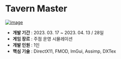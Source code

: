 # Tavern Master
[![image](https://github.com/user-attachments/assets/ef87e474-ca82-4186-9421-1f2ededab164)](https://youtu.be/vMxOww6r8Fg?si=9fadFGcezjWTjN3U)
* **개발 기간** : 2023. 03. 17 ~ 2023. 04. 13 / 28일
* **게임 장르** : 주점 운영 시뮬레이션
* **개발 인원** : 1인
* **핵심 기술** : DirectX11, FMOD, ImGui, Assimp, DXTex
